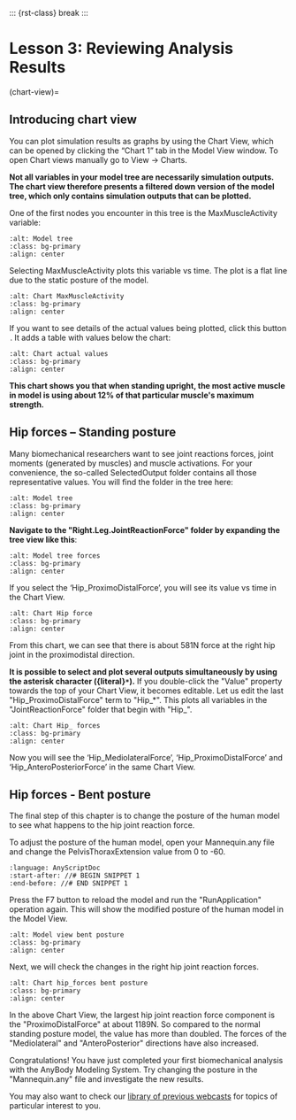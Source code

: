 ::: {rst-class} break
:::


# Lesson 3: Reviewing Analysis Results

(chart-view)=

## Introducing chart view

You can plot simulation results as graphs by using the Chart View, which can be opened by clicking the “Chart 1” tab in the Model View window. To
open Chart views manually go to View -> Charts.

**Not all variables in your model tree are necessarily simulation outputs. The chart view therefore presents a
filtered down version of the model tree, which only contains simulation outputs that can be plotted.**

One of the first nodes you encounter in this tree is the MaxMuscleActivity variable:

```{image} _static/lesson3/image1.png
:alt: Model tree
:class: bg-primary
:align: center
```

Selecting MaxMuscleActivity plots this variable vs time. The plot is a flat line
due to the static posture of the model.

```{image} _static/lesson3/image2.png
:alt: Chart MaxMuscleActivity 
:class: bg-primary
:align: center
```

If you want to see details of the actual values being plotted, click this
button <img src="_static/lesson3/image3.png" alt="Details_values" height="1.5em">. It adds a table with values below the chart:

```{image} _static/lesson3/image4.png
:alt: Chart actual values
:class: bg-primary
:align: center
```

**This chart shows you that when standing upright, the most active muscle in model is using about 12%
of that particular muscle's maximum strength.**

## Hip forces – Standing posture

Many biomechanical researchers want to see joint reactions forces, joint
moments (generated by muscles) and muscle activations. For your convenience, the
so-called SelectedOutput folder contains all those representative
values. You will find the folder in the tree here:

```{image} _static/lesson3/image5.png
:alt: Model tree
:class: bg-primary
:align: center
```

**Navigate to the "Right.Leg.JointReactionForce" folder
by expanding the tree view like this**:

```{image} _static/lesson3/image6.png
:alt: Model tree forces
:class: bg-primary
:align: center
```

If you select the ‘Hip_ProximoDistalForce’, you will see its value vs time in
the Chart View.

```{image} _static/lesson3/image7.png
:alt: Chart Hip force
:class: bg-primary
:align: center
```

From this chart, we can see that there is about 581N force at the
right hip joint in the proximodistal direction.

**It is possible to select and plot several outputs simultaneously
by using the asterisk character ({literal}`*`).** If you double-click
the "Value" property towards the top of your Chart View, it becomes editable. Let us
edit the last "Hip_ProximoDistalForce" term to "Hip\_\*". This
plots all variables in the "JointReactionForce" folder that begin with "Hip\_".

```{image} _static/lesson3/image8.png
:alt: Chart Hip_ forces
:class: bg-primary
:align: center
```

Now you will see the ‘Hip_MediolateralForce’, ‘Hip_ProximoDistalForce’
and ‘Hip_AnteroPosteriorForce’ in the same Chart View.

## Hip forces - Bent posture

The final step of this chapter is to change the posture of the human
model to see what happens to the hip joint reaction force.

To adjust the posture of the human model, open your Mannequin.any
file and change the PelvisThoraxExtension value from 0 to -60.

```{literalinclude} Snippets/lesson3/MyStandingHuman-1/Model/Mannequin.any
:language: AnyScriptDoc
:start-after: //# BEGIN SNIPPET 1
:end-before: //# END SNIPPET 1
```

Press the F7 button to reload the model and run the "RunApplication"
operation again. This will show the modified posture of the
human model in the Model View.

```{image} _static/lesson3/image9.png
:alt: Model view bent posture
:class: bg-primary
:align: center
```

Next, we will check the changes in the right hip joint reaction forces.

```{image} _static/lesson3/image10.png
:alt: Chart hip_forces bent posture
:class: bg-primary
:align: center
```

In the above Chart View, the largest hip joint reaction
force component is the "ProximoDistalForce" at about 1189N.
So compared to the normal standing posture model, the value has more than
doubled. The forces of the "Mediolateral" and "AnteroPosterior" directions have also
increased.

Congratulations! You have just completed your first biomechanical
analysis with the AnyBody Modeling System. Try changing the posture in the "Mannequin.any" file and investigate the new
results.

You may also want to check our [library of previous
webcasts](https://www.anybodytech.com/anybody.html?fwd=webcasts)
for topics of particular interest to you.
